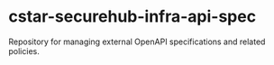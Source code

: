 # cstar-securehub-infra-api-spec

Repository for managing external OpenAPI specifications and related policies.
